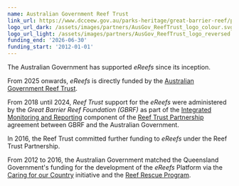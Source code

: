 ```yaml
---
name: Australian Government Reef Trust
link_url: https://www.dcceew.gov.au/parks-heritage/great-barrier-reef/protecting/our-investments/reef-trust
logo_url_dark: /assets/images/partners/AusGov_ReefTrust_logo_colour.svg
logo_url_light: /assets/images/partners/AusGov_ReefTrust_logo_reversed.svg
funding_end: '2026-06-30'
funding_start: '2012-01-01'
---
```

The Australian Government has supported *eReefs* since its inception.

From 2025 onwards, *eReefs* is directly funded by the [Australian Government Reef Trust](https://www.dcceew.gov.au/parks-heritage/great-barrier-reef/protecting/our-investments/reef-trust).

From 2018 until 2024, *Reef Trust* support for the *eReefs* were administered by the *Great Barrier Reef Foundation (GBRF)* as part of the [Integrated Monitoring and Reporting](https://www.barrierreef.org/what-we-do/reef-trust-partnership/integrated-monitoring-and-reporting) component of the [Reef Trust Partnership](https://barrierreef.org/what-we-do/reef-trust-partnership) agreement between GBRF and the Australian Government.

In 2016, the Reef Trust committed further funding to *eReefs* under the Reef Trust Partnership.

From 2012 to 2016, the Australian Government matched the Queensland Government's funding for the development of the *eReefs* Platform  via the [Caring for our Country](https://www.dcceew.gov.au/environment/land/landcare/past-programs/caring-for-country) initiative and the [Reef Rescue Program](https://webarchive.nla.gov.au/awa/20120318193507/http://www.environment.gov.au/about/grants/pubs/grants-report-dec11.pdf).

